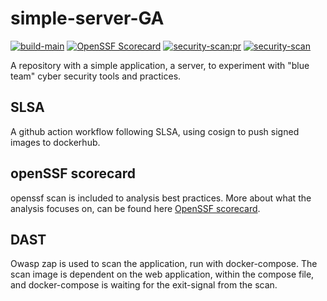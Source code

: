 # simple-server-GA 
[![build-main](https://github.com/stianSjoli/simple-server-GA/actions/workflows/build-main.yml/badge.svg)](https://github.com/stianSjoli/simple-server-GA/actions/workflows/build-main.yml)
[![OpenSSF Scorecard](https://api.securityscorecards.dev/projects/github.com/stianSjoli/simple-server-GA/badge)](https://securityscorecards.dev/viewer/?uri=github.com/{owner}/{repo})
[![security-scan:pr](https://github.com/stianSjoli/simple-server-GA/actions/workflows/security-scans.yml/badge.svg)](https://github.com/stianSjoli/simple-server-GA/actions/workflows/security-scans.yml)
[![security-scan](https://github.com/stianSjoli/simple-server-GA/actions/workflows/security-scans.yml/badge.svg)](https://github.com/stianSjoli/simple-server-GA/actions/workflows/security-scans.yml)

A repository with a simple application, a server, to experiment with "blue team" cyber security tools and practices. 

## SLSA
A github action workflow following SLSA, using cosign to push signed images to dockerhub.

## openSSF scorecard
openssf scan is included to analysis best practices. More about what the analysis focuses on, can be found here [OpenSSF scorecard](https://securityscorecards.dev/#the-checks).

## DAST
Owasp zap is used to scan the application, run with docker-compose. The scan image is dependent on the web application, within the compose file, and docker-compose is waiting for the exit-signal from the scan.   

